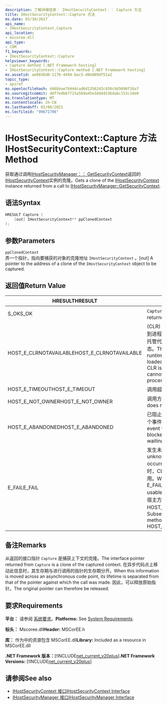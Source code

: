 ```yaml
---
description: 了解详细信息： IHostSecurityContext：： Capture 方法
title: IHostSecurityContext::Capture 方法
ms.date: 03/30/2017
api_name:
- IHostSecurityContext.Capture
api_location:
- mscoree.dll
api_type:
- COM
f1_keywords:
- IHostSecurityContext::Capture
helpviewer_keywords:
- Capture method [.NET Framework hosting]
- IHostSecurityContext::Capture method [.NET Framework hosting]
ms.assetid: ae0836d0-1170-4494-bac5-d0e809df51a2
topic_type:
- apiref
ms.openlocfilehash: d46bbae7b94dcad6d1356243c938c9d3690f26a7
ms.sourcegitcommit: ddf7edb67715a5b9a45e3dd44536dabc153c1de0
ms.translationtype: MT
ms.contentlocale: zh-CN
ms.lasthandoff: 02/06/2021
ms.locfileid: "99671706"
---
```

# <a name="ihostsecuritycontextcapture-method"></a><span data-ttu-id="2828d-103">IHostSecurityContext::Capture 方法</span><span class="sxs-lookup"><span data-stu-id="2828d-103">IHostSecurityContext::Capture Method</span></span>

<span data-ttu-id="2828d-104">获取通过调用[IHostSecurityManager：： GetSecurityContext](ihostsecuritymanager-getsecuritycontext-method.md)返回的[IHostSecurityContext](ihostsecuritycontext-interface.md)实例的克隆。</span><span class="sxs-lookup"><span data-stu-id="2828d-104">Gets a clone of the [IHostSecurityContext](ihostsecuritycontext-interface.md) instance returned from a call to [IHostSecurityManager::GetSecurityContext](ihostsecuritymanager-getsecuritycontext-method.md).</span></span>  
  
## <a name="syntax"></a><span data-ttu-id="2828d-105">语法</span><span class="sxs-lookup"><span data-stu-id="2828d-105">Syntax</span></span>  
  
```cpp
HRESULT Capture (  
    [out] IHostSecurityContext** ppClonedContext  
);  
```  
  
## <a name="parameters"></a><span data-ttu-id="2828d-106">参数</span><span class="sxs-lookup"><span data-stu-id="2828d-106">Parameters</span></span>  

 `ppClonedContext`  
 <span data-ttu-id="2828d-107">弄一个指针，指向要捕获的对象的克隆地址 `IHostSecurityContext` 。</span><span class="sxs-lookup"><span data-stu-id="2828d-107">[out] A pointer to the address of a clone of the `IHostSecurityContext` object to be captured.</span></span>  
  
## <a name="return-value"></a><span data-ttu-id="2828d-108">返回值</span><span class="sxs-lookup"><span data-stu-id="2828d-108">Return Value</span></span>  
  
|<span data-ttu-id="2828d-109">HRESULT</span><span class="sxs-lookup"><span data-stu-id="2828d-109">HRESULT</span></span>|<span data-ttu-id="2828d-110">说明</span><span class="sxs-lookup"><span data-stu-id="2828d-110">Description</span></span>|  
|-------------|-----------------|  
|<span data-ttu-id="2828d-111">S_OK</span><span class="sxs-lookup"><span data-stu-id="2828d-111">S_OK</span></span>|<span data-ttu-id="2828d-112">`Capture` 已成功返回。</span><span class="sxs-lookup"><span data-stu-id="2828d-112">`Capture` returned successfully.</span></span>|  
|<span data-ttu-id="2828d-113">HOST_E_CLRNOTAVAILABLE</span><span class="sxs-lookup"><span data-stu-id="2828d-113">HOST_E_CLRNOTAVAILABLE</span></span>|<span data-ttu-id="2828d-114"> (CLR) 的公共语言运行时未加载到进程中，或 CLR 处于无法运行托管代码或成功处理调用的状态。</span><span class="sxs-lookup"><span data-stu-id="2828d-114">The common language runtime (CLR) has not been loaded into a process, or the CLR is in a state in which it cannot run managed code or process the call successfully.</span></span>|  
|<span data-ttu-id="2828d-115">HOST_E_TIMEOUT</span><span class="sxs-lookup"><span data-stu-id="2828d-115">HOST_E_TIMEOUT</span></span>|<span data-ttu-id="2828d-116">调用超时。</span><span class="sxs-lookup"><span data-stu-id="2828d-116">The call timed out.</span></span>|  
|<span data-ttu-id="2828d-117">HOST_E_NOT_OWNER</span><span class="sxs-lookup"><span data-stu-id="2828d-117">HOST_E_NOT_OWNER</span></span>|<span data-ttu-id="2828d-118">调用方不拥有该锁。</span><span class="sxs-lookup"><span data-stu-id="2828d-118">The caller does not own the lock.</span></span>|  
|<span data-ttu-id="2828d-119">HOST_E_ABANDONED</span><span class="sxs-lookup"><span data-stu-id="2828d-119">HOST_E_ABANDONED</span></span>|<span data-ttu-id="2828d-120">已阻止的线程或纤程正在等待某个事件时，该事件被取消。</span><span class="sxs-lookup"><span data-stu-id="2828d-120">An event was canceled while a blocked thread or fiber was waiting on it.</span></span>|  
|<span data-ttu-id="2828d-121">E_FAIL</span><span class="sxs-lookup"><span data-stu-id="2828d-121">E_FAIL</span></span>|<span data-ttu-id="2828d-122">发生未知的灾难性故障。</span><span class="sxs-lookup"><span data-stu-id="2828d-122">An unknown catastrophic failure occurred.</span></span> <span data-ttu-id="2828d-123">当方法返回 E_FAIL 时，CLR 在该进程内将不再可用。</span><span class="sxs-lookup"><span data-stu-id="2828d-123">When a method returns E_FAIL, the CLR is no longer usable within the process.</span></span> <span data-ttu-id="2828d-124">对宿主方法的后续调用会返回 HOST_E_CLRNOTAVAILABLE。</span><span class="sxs-lookup"><span data-stu-id="2828d-124">Subsequent calls to hosting methods return HOST_E_CLRNOTAVAILABLE.</span></span>|  
  
## <a name="remarks"></a><span data-ttu-id="2828d-125">备注</span><span class="sxs-lookup"><span data-stu-id="2828d-125">Remarks</span></span>  

 <span data-ttu-id="2828d-126">从返回的接口指针 `Capture` 是捕获上下文的克隆。</span><span class="sxs-lookup"><span data-stu-id="2828d-126">The interface pointer returned from `Capture` is a clone of the captured context.</span></span> <span data-ttu-id="2828d-127">在异步代码点上移动此信息时，其生存期与进行调用的指针的生存期分开。</span><span class="sxs-lookup"><span data-stu-id="2828d-127">When this information is moved across an asynchronous code point, its lifetime is separated from that of the pointer against which the call was made.</span></span> <span data-ttu-id="2828d-128">因此，可以释放原始指针。</span><span class="sxs-lookup"><span data-stu-id="2828d-128">The original pointer can therefore be released.</span></span>  
  
## <a name="requirements"></a><span data-ttu-id="2828d-129">要求</span><span class="sxs-lookup"><span data-stu-id="2828d-129">Requirements</span></span>  

 <span data-ttu-id="2828d-130">**平台：** 请参阅 [系统要求](../../get-started/system-requirements.md)。</span><span class="sxs-lookup"><span data-stu-id="2828d-130">**Platforms:** See [System Requirements](../../get-started/system-requirements.md).</span></span>  
  
 <span data-ttu-id="2828d-131">**标头：** Mscoree.dll</span><span class="sxs-lookup"><span data-stu-id="2828d-131">**Header:** MSCorEE.h</span></span>  
  
 <span data-ttu-id="2828d-132">**库：** 作为中的资源包含 MSCorEE.dll</span><span class="sxs-lookup"><span data-stu-id="2828d-132">**Library:** Included as a resource in MSCorEE.dll</span></span>  
  
 <span data-ttu-id="2828d-133">**.NET Framework 版本：**[!INCLUDE[net_current_v20plus](../../../../includes/net-current-v20plus-md.md)]</span><span class="sxs-lookup"><span data-stu-id="2828d-133">**.NET Framework Versions:** [!INCLUDE[net_current_v20plus](../../../../includes/net-current-v20plus-md.md)]</span></span>  
  
## <a name="see-also"></a><span data-ttu-id="2828d-134">请参阅</span><span class="sxs-lookup"><span data-stu-id="2828d-134">See also</span></span>

- [<span data-ttu-id="2828d-135">IHostSecurityContext 接口</span><span class="sxs-lookup"><span data-stu-id="2828d-135">IHostSecurityContext Interface</span></span>](ihostsecuritycontext-interface.md)
- [<span data-ttu-id="2828d-136">IHostSecurityManager 接口</span><span class="sxs-lookup"><span data-stu-id="2828d-136">IHostSecurityManager Interface</span></span>](ihostsecuritymanager-interface.md)
